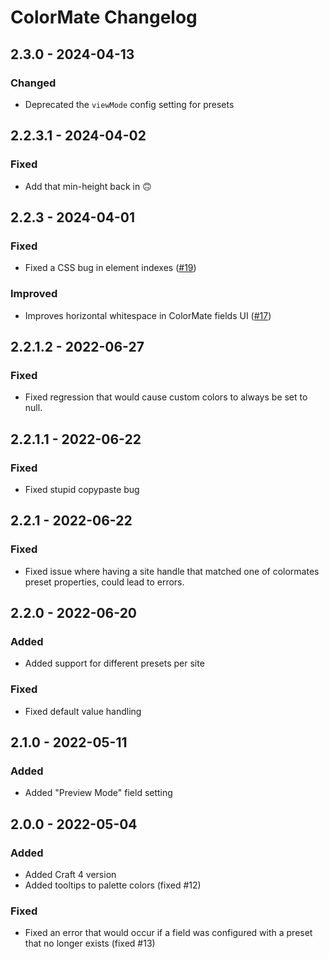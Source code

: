 # ColorMate Changelog

## 2.3.0 - 2024-04-13
### Changed
- Deprecated the `viewMode` config setting for presets  

## 2.2.3.1 - 2024-04-02
### Fixed
- Add that min-height back in 🙃

## 2.2.3 - 2024-04-01 
### Fixed
- Fixed a CSS bug in element indexes ([#19](https://github.com/vaersaagod/colormate/issues/19))
### Improved
- Improves horizontal whitespace in ColorMate fields UI ([#17](https://github.com/vaersaagod/colormate/issues/17))

## 2.2.1.2 - 2022-06-27
### Fixed
- Fixed regression that would cause custom colors to always be set to null.
 
## 2.2.1.1 - 2022-06-22
### Fixed
- Fixed stupid copypaste bug
 
## 2.2.1 - 2022-06-22
### Fixed
- Fixed issue where having a site handle that matched one of colormates preset properties, could lead to errors.

## 2.2.0 - 2022-06-20
### Added
- Added support for different presets per site

### Fixed
- Fixed default value handling

## 2.1.0 - 2022-05-11
### Added
- Added "Preview Mode" field setting  

## 2.0.0 - 2022-05-04
### Added
- Added Craft 4 version
- Added tooltips to palette colors (fixed #12)
 
### Fixed
- Fixed an error that would occur if a field was configured with a preset that no longer exists (fixed #13)
